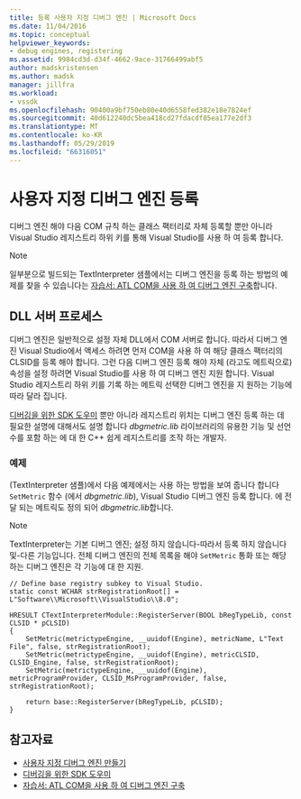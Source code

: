 ```yaml
---
title: 등록 사용자 지정 디버그 엔진 | Microsoft Docs
ms.date: 11/04/2016
ms.topic: conceptual
helpviewer_keywords:
- debug engines, registering
ms.assetid: 9984cd3d-d34f-4662-9ace-31766499abf5
author: madskristensen
ms.author: madsk
manager: jillfra
ms.workload:
- vssdk
ms.openlocfilehash: 90400a9bf750eb80e40d6558fed382e18e7824ef
ms.sourcegitcommit: 40d612240dc5bea418cd27fdacdf85ea177e2df3
ms.translationtype: MT
ms.contentlocale: ko-KR
ms.lasthandoff: 05/29/2019
ms.locfileid: "66316051"
---
```

# <a name="register-a-custom-debug-engine"></a>사용자 지정 디버그 엔진 등록
디버그 엔진 해야 다음 COM 규칙 하는 클래스 팩터리로 자체 등록할 뿐만 아니라 Visual Studio 레지스트리 하위 키를 통해 Visual Studio를 사용 하 여 등록 합니다.

> [!NOTE]
> 일부분으로 빌드되는 TextInterpreter 샘플에서는 디버그 엔진을 등록 하는 방법의 예제를 찾을 수 있습니다는 [자습서: ATL COM을 사용 하 여 디버그 엔진 구축](https://msdn.microsoft.com/library/9097b71e-1fe7-48f7-bc00-009e25940c24)합니다.

## <a name="dll-server-process"></a>DLL 서버 프로세스
 디버그 엔진은 일반적으로 설정 자체 DLL에서 COM 서버로 합니다. 따라서 디버그 엔진 Visual Studio에서 액세스 하려면 먼저 COM을 사용 하 여 해당 클래스 팩터리의 CLSID를 등록 해야 합니다. 그런 다음 디버그 엔진 등록 해야 자체 (라고도 메트릭으로) 속성을 설정 하려면 Visual Studio를 사용 하 여 디버그 엔진 지원 합니다. Visual Studio 레지스트리 하위 키를 기록 하는 메트릭 선택한 디버그 엔진을 지 원하는 기능에 따라 달라 집니다.

 [디버깅을 위한 SDK 도우미](../../extensibility/debugger/reference/sdk-helpers-for-debugging.md) 뿐만 아니라 레지스트리 위치는 디버그 엔진 등록 하는 데 필요한 설명에 대해서도 설명 합니다 *dbgmetric.lib* 라이브러리의 유용한 기능 및 선언 수를 포함 하는 에 대 한 C++ 쉽게 레지스트리를 조작 하는 개발자.

### <a name="example"></a>예제
 (TextInterpreter 샘플)에서 다음 예제에서는 사용 하는 방법을 보여 줍니다 합니다 `SetMetric` 함수 (에서 *dbgmetric.lib*), Visual Studio 디버그 엔진 등록 합니다. 에 전달 되는 메트릭도 정의 되어 *dbgmetric.lib*합니다.

> [!NOTE]
> TextInterpreter는 기본 디버그 엔진; 설정 하지 않습니다-따라서 등록 하지 않습니다 및-다른 기능입니다. 전체 디버그 엔진의 전체 목록을 해야 `SetMetric` 통화 또는 해당 하는 디버그 엔진은 각 기능에 대 한 지원.

```
// Define base registry subkey to Visual Studio.
static const WCHAR strRegistrationRoot[] = L"Software\\Microsoft\\VisualStudio\\8.0";

HRESULT CTextInterpreterModule::RegisterServer(BOOL bRegTypeLib, const CLSID * pCLSID)
{
    SetMetric(metrictypeEngine, __uuidof(Engine), metricName, L"Text File", false, strRegistrationRoot);
    SetMetric(metrictypeEngine, __uuidof(Engine), metricCLSID, CLSID_Engine, false, strRegistrationRoot);
    SetMetric(metrictypeEngine, __uuidof(Engine), metricProgramProvider, CLSID_MsProgramProvider, false, strRegistrationRoot);

    return base::RegisterServer(bRegTypeLib, pCLSID);
}
```

## <a name="see-also"></a>참고자료
- [사용자 지정 디버그 엔진 만들기](../../extensibility/debugger/creating-a-custom-debug-engine.md)
- [디버깅을 위한 SDK 도우미](../../extensibility/debugger/reference/sdk-helpers-for-debugging.md)
- [자습서: ATL COM을 사용 하 여 디버그 엔진 구축](https://msdn.microsoft.com/library/9097b71e-1fe7-48f7-bc00-009e25940c24)